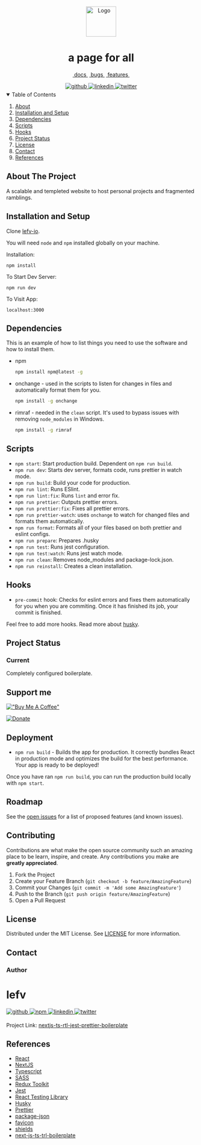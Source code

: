 <!-- PROJECT LOGO -->
<br />
<p align="center">
  <a href="https://github.com/gwicho38/lefv-io">
    <img src="./public/favicon.ico" alt="Logo" width="80" height="80">
  </a>

  <h1 align="center">a page for all</h1>

  <p align="center">
    <a href="https://github.com/gwicho38/lefv-io#readme">&#160docs&#160</a>
    <a href="https://github.com/gwicho38/lefv-io/issues">&#160bugs&#160</a>
    <a href="https://github.com/gwicho38/lefv-io/issues">&#160features&#160</a>
  </p>
</p>

  <div align="center">
    <a href="https://github.com/gwicho38" target="_blank">
    <img src=https://img.shields.io/badge/github-%2324292e.svg?&style=for-the-badge&logo=github&logoColor=white alt=github style="margin-bottom: 5px;" />
    </a>
    </a>
    <a href="https://www.linkedin.com/in/luis-fernandez-de-la-vara/" target="_blank">
    <img src=https://img.shields.io/badge/linkedin-%231E77B5.svg?&style=for-the-badge&logo=linkedin&logoColor=white alt=linkedin style="margin-bottom: 5px;" />
    </a>
    <a href="https://twitter.com/gwicho38" target="_blank">
    <img src=https://img.shields.io/badge/twitter-%2300acee.svg?&style=for-the-badge&logo=twitter&logoColor=white alt=twitter style="margin-bottom: 5px;" />
    </a>
  </div>

<!-- TABLE OF CONTENTS -->
<details open="open">
  <summary>Table of Contents</summary>
  <ol>
    <li>
      <a href="#about-the-project">About</a>
    </li>
    <li>
      <a href="#installation-and-setup">Installation and Setup</a>
    </li>
    <li>
      <a href="#dependencies">Dependencies</a>
    </li>
    <li>
        <a href="#scripts">Scripts</a>
    </li>
    <li>
        <a href="#hooks">Hooks</a>
    </li>
    <li>
      <a href="#project-status">Project Status</a>
    <li><a href="#license">License</a></li>
    <li><a href="#contact">Contact</a></li>
    <li><a href="#References">References</a></li>
  </ol>
</details>

<!-- ABOUT THE PROJECT -->

## About The Project

A scalable and templeted website to host personal projects and fragmented ramblings.

## Installation and Setup

Clone [lefv-io](https://github.com/gwicho38/lefv-io).

You will need `node` and `npm` installed globally on your machine.

Installation:

`npm install`

To Start Dev Server:

`npm run dev`

To Visit App:

`localhost:3000`

## Dependencies

This is an example of how to list things you need to use the software and how to install them.

-   npm
    ```sh
    npm install npm@latest -g
    ```
-   onchange - used in the scripts to listen for changes in files and automatically format them for you.
    ```sh
    npm install -g onchange
    ```
-   rimraf - needed in the `clean` script. It's used to bypass issues with removing `node_modules` in Windows.
    ```sh
    npm install -g rimraf
    ```

## Scripts

-   `npm start`: Start production build. Dependent on `npm run build`.
-   `npm run dev`: Starts dev server, formats code, runs prettier in watch mode.
-   `npm run build`: Build your code for production.
-   `npm run lint`: Runs ESlint.
-   `npm run lint:fix`: Runs `lint` and error fix.
-   `npm run prettier`: Outputs prettier errors.
-   `npm run prettier:fix`: Fixes all prettier errors.
-   `npm run prettier-watch`: uses `onchange` to watch for changed files and formats them automatically.
-   `npm run format`: Formats all of your files based on both prettier and eslint configs.
-   `npm run prepare`: Prepares .husky
-   `npm run test`: Runs jest configuration.
-   `npm run test:watch`: Runs jest watch mode.
-   `npm run clean`: Removes node_modules and package-lock.json.
-   `npm run reinstall`: Creates a clean installation.

## Hooks

-   `pre-commit` hook: Checks for eslint errors and fixes them automatically for you when you are commiting. Once it has finished its job, your commit is finished.

Feel free to add more hooks. Read more about [husky](https://typicode.github.io/husky/#/).

## Project Status

### Current

Completely configured boilerplate.

## Support me

[!["Buy Me A Coffee"](https://www.buymeacoffee.com/assets/img/custom_images/orange_img.png)](https://www.buymeacoffee.com/gbraad)

[![Donate](https://img.shields.io/badge/Donate-PayPal-green.svg)](https://paypal.me/LoretaKrasteva?locale.x=en_GB)

<!-- USAGE EXAMPLES -->

## Deployment

-   `npm run build` - Builds the app for production. It correctly bundles React in production mode and optimizes the build for the best performance. Your app is ready to be deployed!

Once you have ran `npm run build`, you can run the production build locally with `npm start`.

<!-- ROADMAP -->

## Roadmap

See the [open issues](https://github.com/gwicho38/lefv-io/issues) for a list of proposed features (and known issues).

<!-- CONTRIBUTING -->

## Contributing

Contributions are what make the open source community such an amazing place to be learn, inspire, and create. Any contributions you make are **greatly appreciated**.

1. Fork the Project
2. Create your Feature Branch (`git checkout -b feature/AmazingFeature`)
3. Commit your Changes (`git commit -m 'Add some AmazingFeature'`)
4. Push to the Branch (`git push origin feature/AmazingFeature`)
5. Open a Pull Request

<!-- LICENSE -->

## License

Distributed under the MIT License. See [LICENSE](https://docs.github.com/en/repositories/managing-your-repositorys-settings-and-features/customizing-your-repository/licensing-a-repository) for more information.

<!-- CONTACT -->

## Contact

### Author

<h1>lefv</h1>

<a href="https://github.com/lucky-lore" target="_blank">
<img src=https://img.shields.io/badge/github-%2324292e.svg?&style=for-the-badge&logo=github&logoColor=white alt=github style="margin-bottom: 5px;" />
</a>
<a href="https://www.npmjs.com/~lucky-lore" target="_blank">
<img src=https://img.shields.io/badge/npm-%2324292e.svg?&style=for-the-badge&logo=npm&logoColor=red alt=npm style="margin-bottom: 5px;" />
</a>
<a href="https://linkedin.com/in/loretta-krasteva" target="_blank">
<img src=https://img.shields.io/badge/linkedin-%231E77B5.svg?&style=for-the-badge&logo=linkedin&logoColor=white alt=linkedin style="margin-bottom: 5px;" />
</a>
<a href="https://twitter.com/_luckylore" target="_blank">
<img src=https://img.shields.io/badge/twitter-%2300acee.svg?&style=for-the-badge&logo=twitter&logoColor=white alt=twitter style="margin-bottom: 5px;" />
</a>

Project Link: [nextjs-ts-rtl-jest-prettier-boilerplate](https://github.com/gwicho38/lefv-io)

<!-- ACKNOWLEDGEMENTS -->

## References

-   [React](https://reactjs.org/)
-   [NextJS](https://nextjs.org/)
-   [Typescript](https://www.typescriptlang.org/)
-   [SASS](https://sass-lang.com/)
-   [Redux Toolkit](https://redux-toolkit.js.org/)
-   [Jest](https://jestjs.io/)
-   [React Testing Library](https://testing-library.com/docs/react-testing-library/intro/)
-   [Husky](https://typicode.github.io/husky/#/)
-   [Prettier](https://prettier.io/)
-   [package-json](https://docs.npmjs.com/cli/v8/configuring-npm/package-json)
-   [favicon](https://favicon.io/favicon-generator/)
-   [shields](https://shields.io/)
-   [next-js-ts-trl-boilerplate](https://github.com/lucky-lore/nextjs-ts-rtl-jest-prettier-boilerplate)
